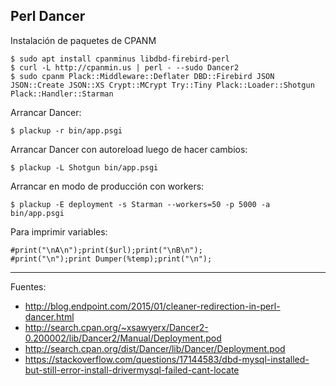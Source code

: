 ## Perl Dancer

Instalación de paquetes de CPANM

    $ sudo apt install cpanminus libdbd-firebird-perl
    $ curl -L http://cpanmin.us | perl - --sudo Dancer2
    $ sudo cpanm Plack::Middleware::Deflater DBD::Firebird JSON JSON::Create JSON::XS Crypt::MCrypt Try::Tiny Plack::Loader::Shotgun Plack::Handler::Starman

Arrancar Dancer:

    $ plackup -r bin/app.psgi

Arrancar Dancer con autoreload luego de hacer cambios:

    $ plackup -L Shotgun bin/app.psgi


Arrancar en modo de producción con workers:

    $ plackup -E deployment -s Starman --workers=50 -p 5000 -a bin/app.psgi

Para imprimir variables:

    #print("\nA\n");print($url);print("\nB\n");
    #print("\n");print Dumper(%temp);print("\n");

---

Fuentes:

+ http://blog.endpoint.com/2015/01/cleaner-redirection-in-perl-dancer.html
+ http://search.cpan.org/~xsawyerx/Dancer2-0.200002/lib/Dancer2/Manual/Deployment.pod
+ http://search.cpan.org/dist/Dancer/lib/Dancer/Deployment.pod
+ https://stackoverflow.com/questions/17144583/dbd-mysql-installed-but-still-error-install-drivermysql-failed-cant-locate
